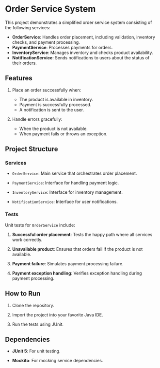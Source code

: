 
# Order Service System

This project demonstrates a simplified order service system consisting of the following services:

- **OrderService**: Handles order placement, including validation, inventory checks, and payment processing.
- **PaymentService**: Processes payments for orders.
- **InventoryService**: Manages inventory and checks product availability.
- **NotificationService**: Sends notifications to users about the status of their orders.

## Features

1. Place an order successfully when:
    - The product is available in inventory.
    - Payment is successfully processed.
    - A notification is sent to the user.

2. Handle errors gracefully:
    - When the product is not available.
    - When payment fails or throws an exception.

## Project Structure

### Services

- `OrderService`: Main service that orchestrates order placement.

- `PaymentService`: Interface for handling payment logic.

- `InventoryService`: Interface for inventory management.

- `NotificationService`: Interface for user notifications.


### Tests

Unit tests for `OrderService` include:

1. **Successful order placement**: Tests the happy path where all services work correctly.

2. **Unavailable product**: Ensures that orders fail if the product is not available.

3. **Payment failure**: Simulates payment processing failure.

4. **Payment exception handling**: Verifies exception handling during payment processing.


## How to Run

1. Clone the repository.

2. Import the project into your favorite Java IDE.

3. Run the tests using JUnit.


## Dependencies

- **JUnit 5**: For unit testing.

- **Mockito**: For mocking service dependencies.